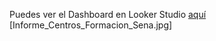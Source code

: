 Puedes ver el Dashboard en Looker Studio [aquí](https://lookerstudio.google.com/s/oTCrJyBHBCM)
[Informe_Centros_Formacion_Sena.jpg]
